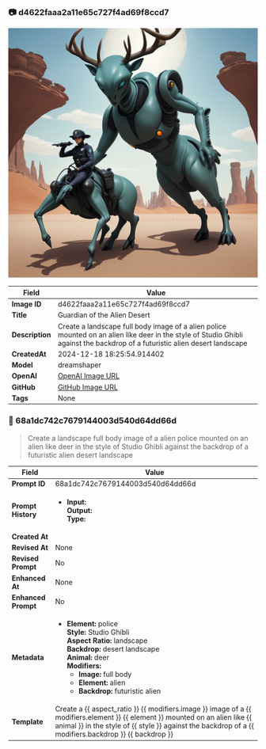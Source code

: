 

### 📷 d4622faaa2a11e65c727f4ad69f8ccd7 


![data.id](./d4622faaa2a11e65c727f4ad69f8ccd7.jpg)


| Field          | Value                                                                                                                     |
|----------------|---------------------------------------------------------------------------------------------------------------------------|
| **Image ID**             | d4622faaa2a11e65c727f4ad69f8ccd7                                                                                                             |
| **Title**           | Guardian of the Alien Desert                                                                                                       |
| **Description**           | Create a landscape full body image of a alien police mounted on an alien like deer in the style of Studio Ghibli against the backdrop of a futuristic alien desert landscape                                                                                                       |
| **CreatedAt**        | 2024-12-18 18:25:54.914402                                                                                                        |
| **Model**        | dreamshaper                                                                                                        |
| **OpenAI**         | [OpenAI Image URL](http://192.168.1.85:8081/generated-images/b641550070606.png)                                                                                |
| **GitHub**         | [GitHub Image URL](https://raw.githubusercontent.com/Caneta-Silva/studio-ghibli/refs/heads/main/images/d4622faaa2a11e65c727f4ad69f8ccd7/d4622faaa2a11e65c727f4ad69f8ccd7.jpg)                                                                                |
| **Tags**       | None                                                                                                                   |

### 📜 68a1dc742c7679144003d540d64dd66d

> Create a landscape full body image of a alien police mounted on an alien like deer in the style of Studio Ghibli against the backdrop of a futuristic alien desert landscape

| Field          | Value                                                                                                                                                                      |
|----------------|----------------------------------------------------------------------------------------------------------------------------------------------------------------------------|
| **Prompt ID**  | 68a1dc742c7679144003d540d64dd66d                                                                                                                                                            |
| **Prompt History** | <ul><li>**Input:**  <br> **Output:**  <br> **Type:** </li></ul> |
| **Created At** |                                                                                                                                                    |
| **Revised At** | None                                                                                                                                                   |
| **Revised Prompt** | No                                                                                                                                                                      |
| **Enhanced At** | None                                                                                                                                                  |
| **Enhanced Prompt** | No                                                                                                                                                                    |
| **Metadata**   | <ul><li>**Element:** police <br> **Style:** Studio Ghibli <br> **Aspect Ratio:** landscape <br> **Backdrop:** desert landscape <br> **Animal:** deer <br> **Modifiers:**<ul><li>**Image:** full body</li><li>**Element:** alien</li><li>**Backdrop:** futuristic alien</li></ul></li></ul> |
| **Template**   | Create a {{ aspect_ratio }} {{ modifiers.image }} image of a {{ modifiers.element }} {{ element }} mounted on an alien like {{ animal }} in the style of {{ style }} against the backdrop of a {{ modifiers.backdrop }} {{ backdrop }}                                                                                                                                           |


